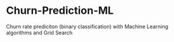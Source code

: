 # Churn-Prediction-ML
Churn rate prediciton (binary classification) with Machine Learning algorithms and Grid Search
